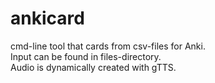 # ankicard

cmd-line tool that cards from csv-files for Anki.  
Input can be found in files-directory.  
Audio is dynamically created with gTTS.  

